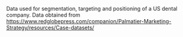 Data used for segmentation, targeting and positioning of a US dental company.
Data obtained from https://www.redglobepress.com/companion/Palmatier-Marketing-Strategy/resources/Case-datasets/
